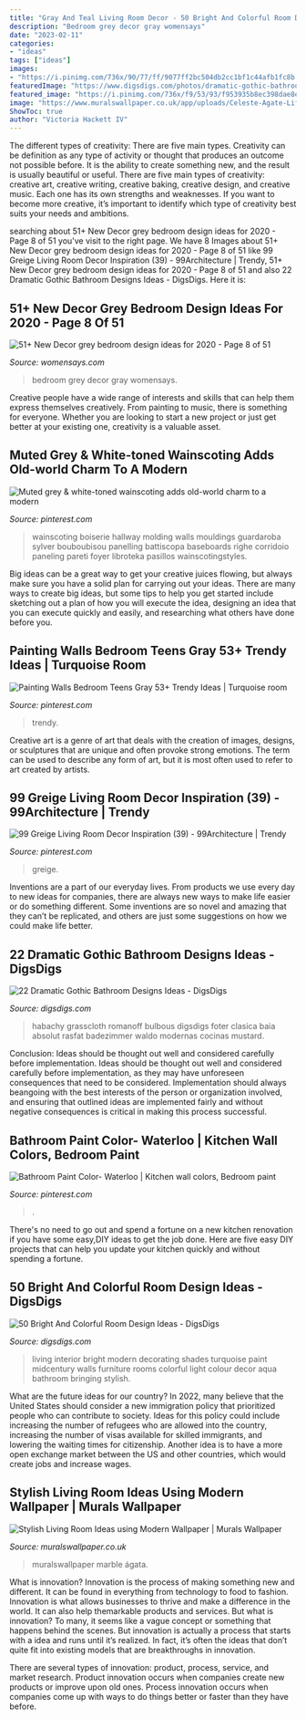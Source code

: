 ```yaml
---
title: "Gray And Teal Living Room Decor - 50 Bright And Colorful Room Design Ideas"
description: "Bedroom grey decor gray womensays"
date: "2023-02-11"
categories:
- "ideas"
tags: ["ideas"]
images:
- "https://i.pinimg.com/736x/90/77/ff/9077ff2bc504db2cc1bf1c44afb1fc8b.jpg"
featuredImage: "https://www.digsdigs.com/photos/dramatic-gothic-bathroom-design-ideas-23.jpg"
featured_image: "https://i.pinimg.com/736x/f9/53/93/f953935b8ec398dae8e99cee751e7da4.jpg"
image: "https://www.muralswallpaper.co.uk/app/uploads/Celeste-Agate-Lifestyle-Web-2.jpg"
ShowToc: true
author: "Victoria Hackett IV"
---
```



The different types of creativity: There are five main types.
Creativity can be definition as any type of activity or thought that produces an outcome not possible before. It is the ability to create something new, and the result is usually beautiful or useful. There are five main types of creativity: creative art, creative writing, creative baking, creative design, and creative music. Each one has its own strengths and weaknesses. If you want to become more creative, it’s important to identify which type of creativity best suits your needs and ambitions.

	

		
searching about 51+ New Decor grey bedroom design ideas for 2020 - Page 8 of 51 you've visit to the right page. We have 8 Images about 51+ New Decor grey bedroom design ideas for 2020 - Page 8 of 51 like 99 Greige Living Room Decor Inspiration (39) - 99Architecture | Trendy, 51+ New Decor grey bedroom design ideas for 2020 - Page 8 of 51 and also 22 Dramatic Gothic Bathroom Designs Ideas - DigsDigs. Here it is:
		
    
## 51+ New Decor Grey Bedroom Design Ideas For 2020 - Page 8 Of 51

<img loading=lazy src="https://www.womensays.com/wp-content/uploads/2020/03/New-Decor-grey-bedroom-design-ideas-for-2020-6.jpg" onerror="this.onerror=null;this.src='https://tse3.mm.bing.net/th?id=OIP.9PGA-LQz8hlvIoHYyi1WxQHaLH&amp;pid=15.1';" alt="51+ New Decor grey bedroom design ideas for 2020 - Page 8 of 51">

_Source: womensays.com_

>bedroom grey decor gray womensays. 

	

Creative people have a wide range of interests and skills that can help them express themselves creatively. From painting to music, there is something for everyone. Whether you are looking to start a new project or just get better at your existing one, creativity is a valuable asset.

    
## Muted Grey &amp; White-toned Wainscoting Adds Old-world Charm To A Modern

<img loading=lazy src="https://i.pinimg.com/736x/f9/53/93/f953935b8ec398dae8e99cee751e7da4.jpg" onerror="this.onerror=null;this.src='https://tse4.mm.bing.net/th?id=OIP._cRrvzrOqPgm1foycFqpaAHaLH&amp;pid=15.1';" alt="Muted grey &amp; white-toned wainscoting adds old-world charm to a modern">

_Source: pinterest.com_

>wainscoting boiserie hallway molding walls mouldings guardaroba sylver bouboubisou panelling battiscopa baseboards righe corridoio paneling pareti foyer libroteka pasillos wainscotingstyles. 

	

Big ideas can be a great way to get your creative juices flowing, but always make sure you have a solid plan for carrying out your ideas. There are many ways to create big ideas, but some tips to help you get started include sketching out a plan of how you will execute the idea, designing an idea that you can execute quickly and easily, and researching what others have done before you.

    
## Painting Walls Bedroom Teens Gray 53+ Trendy Ideas | Turquoise Room

<img loading=lazy src="https://i.pinimg.com/736x/14/d2/90/14d290e61c651900cc7152e55dc4ee63.jpg" onerror="this.onerror=null;this.src='https://tse4.mm.bing.net/th?id=OIP.lKe8W8YzqmGTGfa0ZzGgLwAAAA&amp;pid=15.1';" alt="Painting Walls Bedroom Teens Gray 53+ Trendy Ideas | Turquoise room">

_Source: pinterest.com_

>trendy. 

	

Creative art is a genre of art that deals with the creation of images, designs, or sculptures that are unique and often provoke strong emotions. The term can be used to describe any form of art, but it is most often used to refer to art created by artists.

    
## 99 Greige Living Room Decor Inspiration (39) - 99Architecture | Trendy

<img loading=lazy src="https://i.pinimg.com/736x/e4/9d/2c/e49d2c3dd9821d4c88e90444c20db4a3--grey-paint-colors-home-paint-colors.jpg" onerror="this.onerror=null;this.src='https://tse4.mm.bing.net/th?id=OIP.05urVOJETgfy2oQbVVOH5gHaLM&amp;pid=15.1';" alt="99 Greige Living Room Decor Inspiration (39) - 99Architecture | Trendy">

_Source: pinterest.com_

>greige. 

	

Inventions are a part of our everyday lives. From products we use every day to new ideas for companies, there are always new ways to make life easier or do something different. Some inventions are so novel and amazing that they can’t be replicated, and others are just some suggestions on how we could make life better.

    
## 22 Dramatic Gothic Bathroom Designs Ideas - DigsDigs

<img loading=lazy src="https://www.digsdigs.com/photos/dramatic-gothic-bathroom-design-ideas-23.jpg" onerror="this.onerror=null;this.src='https://tse1.mm.bing.net/th?id=OIP.XLKjY9Gu7ccm544DqGdFbgHaJ4&amp;pid=15.1';" alt="22 Dramatic Gothic Bathroom Designs Ideas - DigsDigs">

_Source: digsdigs.com_

>habachy grasscloth romanoff bulbous digsdigs foter clasica baia absolut rasfat badezimmer waldo modernas cocinas mustard. 

	

Conclusion: Ideas should be thought out well and considered carefully before implementation.
Ideas should be thought out well and considered carefully before implementation, as they may have unforeseen consequences that need to be considered. Implementation should always beangoing with the best interests of the person or organization involved, and ensuring that outlined ideas are implemented fairly and without negative consequences is critical in making this process successful.

    
## Bathroom Paint Color- Waterloo | Kitchen Wall Colors, Bedroom Paint

<img loading=lazy src="https://i.pinimg.com/736x/90/77/ff/9077ff2bc504db2cc1bf1c44afb1fc8b.jpg" onerror="this.onerror=null;this.src='https://tse1.mm.bing.net/th?id=OIP.U4y-pYPchK-GoNvzCJ-VigHaMl&amp;pid=15.1';" alt="Bathroom Paint Color- Waterloo | Kitchen wall colors, Bedroom paint">

_Source: pinterest.com_

>. 

	

There's no need to go out and spend a fortune on a new kitchen renovation if you have some easy,DIY ideas to get the job done. Here are five easy DIY projects that can help you update your kitchen quickly and without spending a fortune.

    
## 50 Bright And Colorful Room Design Ideas - DigsDigs

<img loading=lazy src="https://www.digsdigs.com/photos/blue-green-living-room-in-midcentury-style.jpg" onerror="this.onerror=null;this.src='https://tse3.mm.bing.net/th?id=OIP.iPXzJd71bXxFQSsFlB0DrwHaJ4&amp;pid=15.1';" alt="50 Bright And Colorful Room Design Ideas - DigsDigs">

_Source: digsdigs.com_

>living interior bright modern decorating shades turquoise paint midcentury walls furniture rooms colorful light colour decor aqua bathroom bringing stylish. 

	

What are the future ideas for our country?
In 2022, many believe that the United States should consider a new immigration policy that prioritized people who can contribute to society. Ideas for this policy could include increasing the number of refugees who are allowed into the country, increasing the number of visas available for skilled immigrants, and lowering the waiting times for citizenship. Another idea is to have a more open exchange market between the US and other countries, which would create jobs and increase wages.

    
## Stylish Living Room Ideas Using Modern Wallpaper | Murals Wallpaper

<img loading=lazy src="https://www.muralswallpaper.co.uk/app/uploads/Celeste-Agate-Lifestyle-Web-2.jpg" onerror="this.onerror=null;this.src='https://tse3.mm.bing.net/th?id=OIP.-11vp19wTzU6p8w09FPamAHaNV&amp;pid=15.1';" alt="Stylish Living Room Ideas using Modern Wallpaper | Murals Wallpaper">

_Source: muralswallpaper.co.uk_

>muralswallpaper marble ágata. 

	

What is innovation?
Innovation is the process of making something new and different. It can be found in everything from technology to food to fashion. Innovation is what allows businesses to thrive and make a difference in the world. It can also help themarkable products and services.
But what is innovation? To many, it seems like a vague concept or something that happens behind the scenes. But innovation is actually a process that starts with a idea and runs until it’s realized. In fact, it’s often the ideas that don’t quite fit into existing models that are breakthroughs in innovation.

There are several types of innovation: product, process, service, and market research. Product innovation occurs when companies create new products or improve upon old ones. Process innovation occurs when companies come up with ways to do things better or faster than they have before.

